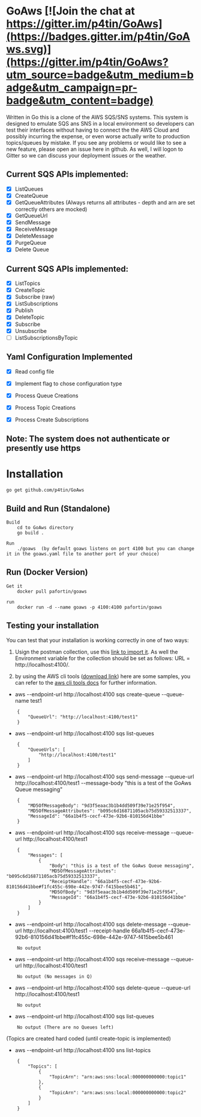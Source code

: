 # GoAws  [![Join the chat at https://gitter.im/p4tin/GoAws](https://badges.gitter.im/p4tin/GoAws.svg)](https://gitter.im/p4tin/GoAws?utm_source=badge&utm_medium=badge&utm_campaign=pr-badge&utm_content=badge)

 
Written in Go this is a clone of the AWS SQS/SNS systems.  This system is designed to emulate SQS ans SNS in a local environment so developers can test their interfaces without having to connect the the AWS Cloud and possibly incurring the expense, or even worse actually write to production topics/queues by mistake.  If you see any problems or would like to see a new feature, please open an issue here in github.  As well, I will logon to Gitter so we can discuss your deployment issues or the weather.


## Current SQS APIs implemented:

 - [x] ListQueues
 - [x] CreateQueue
 - [x] GetQueueAttributes (Always returns all attributes - depth and arn are set correctly others are mocked)
 - [x] GetQueueUrl
 - [x] SendMessage
 - [x] ReceiveMessage
 - [x] DeleteMessage
 - [x] PurgeQueue
 - [x] Delete Queue

## Current SQS APIs implemented:

 - [x] ListTopics
 - [x] CreateTopic
 - [x] Subscribe (raw)
 - [x] ListSubscriptions
 - [x] Publish
 - [x] DeleteTopic
 - [x] Subscribe
 - [x] Unsubscribe
 - [ ] ListSubscriptionsByTopic
 
## Yaml Configuration Implemented

 - [x] Read config file 
 - [x] Implement flag to chose configuration type
 - [x] Process Queue Creations
 - [x] Process Topic Creations
 - [x] Process Create Subscriptions
 

## Note:  The system does not authenticate or presently use https

# Installation

    go get github.com/p4tin/GoAws

## Build and Run (Standalone)

    Build
        cd to GoAws directory
        go build . 
        
    Run
        ./goaws  (by default goaws listens on port 4100 but you can change it in the goaws.yaml file to another port of your choice)
        

## Run (Docker Version)

    Get it
        docker pull pafortin/goaws
        
    run
        docker run -d --name goaws -p 4100:4100 pafortin/goaws



## Testing your installation

You can test that your installation is working correctly in one of two ways:

 1.  Usign the postman collection, use this [link to import it](https://www.getpostman.com/collections/091386eae8c70588348e).  As well the Environment variable for the collection should be set as follows:  URL = http://localhost:4100/.

 2. by using the AWS cli tools ([download link](http://docs.aws.amazon.com/cli/latest/userguide/installing.html)) here are some samples, you can refer to the [aws cli tools docs](http://docs.aws.amazon.com/cli/latest/reference/) for further information.

* aws --endpoint-url http://localhost:4100 sqs create-queue --queue-name test1  
```
    {
        "QueueUrl": "http://localhost:4100/test1"
    }
```
* aws --endpoint-url http://localhost:4100 sqs list-queues  
```
    {
        "QueueUrls": [
            "http://localhost:4100/test1"
        ]
    }
```
* aws --endpoint-url http://localhost:4100 sqs send-message --queue-url http://localhost:4100/test1 --message-body "this is a test of the GoAws Queue messaging"
```
    {
        "MD5OfMessageBody": "9d3f5eaac3b1b4dd509f39e71e25f954", 
        "MD5OfMessageAttributes": "b095c6d16871105acb75d59332513337", 
        "MessageId": "66a1b4f5-cecf-473e-92b6-810156d41bbe"
    }
```
* aws --endpoint-url http://localhost:4100 sqs receive-message --queue-url http://localhost:4100/test1  
```
    {
        "Messages": [
            {
                "Body": "this is a test of the GoAws Queue messaging", 
                "MD5OfMessageAttributes": "b095c6d16871105acb75d59332513337", 
                "ReceiptHandle": "66a1b4f5-cecf-473e-92b6-810156d41bbe#f1fc455c-698e-442e-9747-f415bee5b461", 
                "MD5OfBody": "9d3f5eaac3b1b4dd509f39e71e25f954", 
                "MessageId": "66a1b4f5-cecf-473e-92b6-810156d41bbe"
            }
        ]
    }
```
* aws --endpoint-url http://localhost:4100 sqs delete-message --queue-url http://localhost:4100/test1 --receipt-handle 66a1b4f5-cecf-473e-92b6-810156d41bbe#f1fc455c-698e-442e-9747-f415bee5b461  
```
    No output
```
* aws --endpoint-url http://localhost:4100 sqs receive-message --queue-url http://localhost:4100/test1  
```
    No output (No messages in Q)
```
* aws --endpoint-url http://localhost:4100 sqs delete-queue --queue-url http://localhost:4100/test1
```
    No output
```
* aws --endpoint-url http://localhost:4100 sqs list-queues
```
    No output (There are no Queues left)
```

(Topics are created hard coded (until create-topic is implemented)
* aws --endpoint-url http://localhost:4100 sns list-topics
```
    {
        "Topics": [
            {
                "TopicArn": "arn:aws:sns:local:000000000000:topic1"
            }, 
            {
                "TopicArn": "arn:aws:sns:local:000000000000:topic2"
            }
        ]
    }
```

